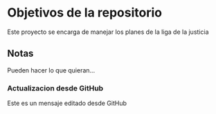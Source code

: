 # Objetivos de la repositorio

Este proyecto se encarga de manejar los planes de la liga de la justicia


## Notas
Pueden hacer lo que quieran...

### Actualizacion desde GitHub
Este es un mensaje editado desde GitHub
